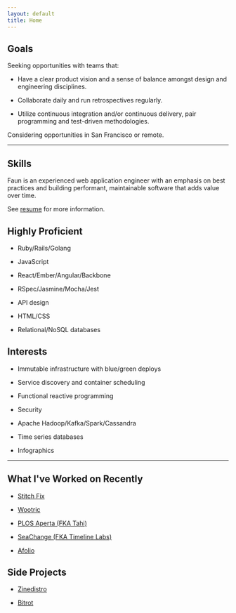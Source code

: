 ```yaml
---
layout: default
title: Home
---
```

## Goals

Seeking opportunities with teams that:

- Have a clear product vision and a sense of balance amongst design and engineering disciplines.

- Collaborate daily and run retrospectives regularly.

- Utilize continuous integration and/or continuous delivery, pair programming and test-driven methodologies.

Considering opportunities in San Francisco or remote. 

---

## Skills

Faun is an experienced web application engineer with an emphasis on best practices and building performant, maintainable software that adds value over time.

See [resume](resume.html) for more information.

## Highly Proficient

- Ruby/Rails/Golang

- JavaScript

- React/Ember/Angular/Backbone

- RSpec/Jasmine/Mocha/Jest

- API design

- HTML/CSS

- Relational/NoSQL databases

## Interests

- Immutable infrastructure with blue/green deploys

- Service discovery and container scheduling

- Functional reactive programming

- Security

- Apache Hadoop/Kafka/Spark/Cassandra

- Time series databases

- Infographics

---

## What I've Worked on Recently

- [Stitch Fix](https://www.stitchfix.com)

- [Wootric](https://www.wootric.com)

- [PLOS Aperta (FKA Tahi)](http://blogs.plos.org/plos/2015/07/publishing-initiatives-at-plos-a-look-back-and-a-look-ahead/)

- [SeaChange (FKA Timeline Labs)](http://www.schange.com/)

- [Afolio](https://www.afolio.com)

## Side Projects

- [Zinedistro](https://github.com/zinedistro/zinedistro)

- [Bitrot](https://github.com/ggilder/bitrot)

